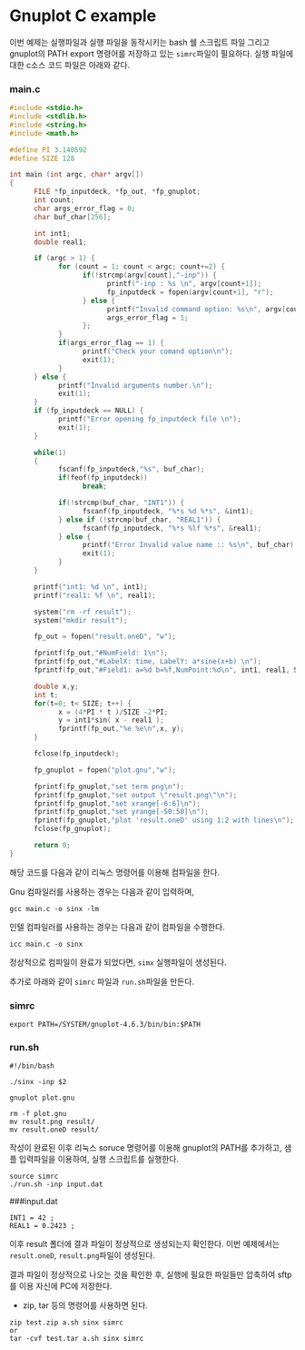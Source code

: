 # Gnuplot C example

이번 예제는 실행파일과 실행 파일을 동작시키는 bash 쉘 스크립트 파일 그리고 gnuplot의 PATH export 명령어를 저장하고 있는 ```simrc```파일이 필요하다. 실행 파일에 대한 c소스 코드 파일은 아래와 같다. 

### main.c 
```c
#include <stdio.h>
#include <stdlib.h>
#include <string.h>
#include <math.h>

#define PI 3.140592
#define SIZE 128

int main (int argc, char* argv[])
{
      FILE *fp_inputdeck, *fp_out, *fp_gnuplot;
      int count;
      char args_error_flag = 0;
      char buf_char[256];

      int int1;
      double real1;

      if (argc > 1) {
            for (count = 1; count < argc; count+=2) {
                  if(!strcmp(argv[count],"-inp")) {
                        printf("-inp : %s \n", argv[count+1]);
                        fp_inputdeck = fopen(argv[count+1], "r");
                  } else {
                        printf("Invalid command option: %s\n", argv[count] );
                        args_error_flag = 1;
                  };
            }
            if(args_error_flag == 1) {
                  printf("Check your comand option\n");
                  exit(1);
            }
      } else {
            printf("Invalid arguments number.\n");
            exit(1);
      }
      if (fp_inputdeck == NULL) {
            printf("Error opening fp_inputdeck file \n");
            exit(1);
      }

      while(1)
      {
            fscanf(fp_inputdeck,"%s", buf_char);
            if(feof(fp_inputdeck))
                  break;

            if(!strcmp(buf_char, "INT1")) {
                  fscanf(fp_inputdeck, "%*s %d %*s", &int1);
            } else if (!strcmp(buf_char, "REAL1")) {
                  fscanf(fp_inputdeck, "%*s %lf %*s", &real1);
            } else {
                  printf("Error Invalid value name :: %s\n", buf_char);
                  exit(1);
            }
      }

      printf("int1: %d \n", int1);
      printf("real1: %f \n", real1);

      system("rm -rf result");
      system("mkdir result");

      fp_out = fopen("result.oneD", "w");

      fprintf(fp_out,"#NumField: 1\n");
      fprintf(fp_out,"#LabelX: time, LabelY: a*sine(x+b) \n");
      fprintf(fp_out,"#Field1: a=%d b=%f,NumPoint:%d\n", int1, real1, SIZE);

      double x,y;
      int t;
      for(t=0; t< SIZE; t++) {
            x = (4*PI * t )/SIZE -2*PI;
            y = int1*sin( x - real1 );
            fprintf(fp_out,"%e %e\n",x, y);
      }

      fclose(fp_inputdeck);

      fp_gnuplot = fopen("plot.gnu","w");

      fprintf(fp_gnuplot,"set term png\n");
      fprintf(fp_gnuplot,"set output \"result.png\"\n");
      fprintf(fp_gnuplot,"set xrange[-6:6]\n");
      fprintf(fp_gnuplot,"set yrange[-50:50]\n");
      fprintf(fp_gnuplot,"plot 'result.oneD' using 1:2 with lines\n");
      fclose(fp_gnuplot);

      return 0;
}
```
해당 코드를 다음과 같이 리눅스 명령어를 이용해 컴파일을 한다.

Gnu 컴파일러를 사용하는 경우는 다음과 같이 입력하며,
```
gcc main.c -o sinx -lm
```
인텔 컴파일러를 사용하는 경우는 다음과 같이 컴파일을 수행한다.
```
icc main.c -o sinx
```
정상적으로 컴파일이 완료가 되었다면, ```simx``` 실행파일이 생성된다.

추가로 아래와 같이 ```simrc``` 파일과 ```run.sh```파일을 만든다.

### simrc
```
export PATH=/SYSTEM/gnuplot-4.6.3/bin/bin:$PATH
```

### run.sh
```
#!/bin/bash

./sinx -inp $2

gnuplot plot.gnu

rm -f plot.gnu
mv result.png result/
mv result.oneD result/
```

작성이 완료된 이후 리눅스 soruce 명령어를 이용해 gnuplot의 PATH를 추가하고, 샘플 입력파일을 이용하여, 실행 스크립트를 실행한다. 

```
source simrc 
./run.sh -inp input.dat
```

###input.dat
```
INT1 = 42 ;
REAL1 = 0.2423 ;
```

이후 result 폴더에 결과 파일이 정상적으로 생성되는지 확인한다. 이번 예제에서는 ```result.oneD```, ```result.png```파일이 생성된다.

결과 파일이 정상적으로 나오는 것을 확인한 후, 실행에 필요한 파일들만 압축하여 sftp를 이용 자신에 PC에 저장한다.
 - zip, tar 등의 명령어를 사용하면 된다. 

```
zip test.zip a.sh sinx simrc
or
tar -cvf test.tar a.sh sinx simrc
```





